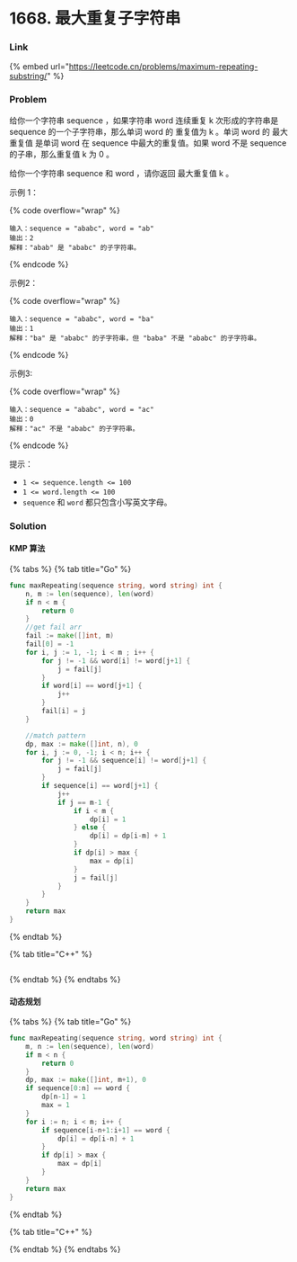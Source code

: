 # 1668. 最大重复子字符串

### Link

{% embed url="https://leetcode.cn/problems/maximum-repeating-substring/" %}

### Problem

给你一个字符串 sequence ，如果字符串 word 连续重复 k 次形成的字符串是 sequence 的一个子字符串，那么单词 word 的 重复值为 k 。单词 word 的 最大重复值 是单词 word 在 sequence 中最大的重复值。如果 word 不是 sequence 的子串，那么重复值 k 为 0 。

给你一个字符串 sequence 和 word ，请你返回 最大重复值 k 。

示例 1：

{% code overflow="wrap" %}
```
输入：sequence = "ababc", word = "ab"
输出：2
解释："abab" 是 "ababc" 的子字符串。
```
{% endcode %}

示例2：

{% code overflow="wrap" %}
```
输入：sequence = "ababc", word = "ba"
输出：1
解释："ba" 是 "ababc" 的子字符串，但 "baba" 不是 "ababc" 的子字符串。
```
{% endcode %}

示例3:

{% code overflow="wrap" %}
```
输入：sequence = "ababc", word = "ac"
输出：0
解释："ac" 不是 "ababc" 的子字符串。
```
{% endcode %}

提示：

* `1 <= sequence.length <= 100`
* `1 <= word.length <= 100`
* `sequence` 和 `word` 都只包含小写英文字母。

### Solution

#### KMP 算法

{% tabs %}
{% tab title="Go" %}
```go
func maxRepeating(sequence string, word string) int {
    n, m := len(sequence), len(word)
    if n < m {
        return 0
    }
    //get fail arr
    fail := make([]int, m)
    fail[0] = -1
    for i, j := 1, -1; i < m ; i++ {
        for j != -1 && word[i] != word[j+1] {
            j = fail[j]
        }
        if word[i] == word[j+1] {
            j++
        }
        fail[i] = j
    }

    //match pattern
    dp, max := make([]int, n), 0
    for i, j := 0, -1; i < n; i++ {
        for j != -1 && sequence[i] != word[j+1] {
            j = fail[j]
        }
        if sequence[i] == word[j+1] {
            j++
            if j == m-1 {
                if i < m {
                    dp[i] = 1
                } else {
                    dp[i] = dp[i-m] + 1
                }
                if dp[i] > max {
                    max = dp[i]
                }
                j = fail[j]
            }
        }
    }
    return max
}
```
{% endtab %}

{% tab title="C++" %}
<pre class="language-cpp"><code class="lang-cpp"><strong></strong></code></pre>
{% endtab %}
{% endtabs %}

#### 动态规划

{% tabs %}
{% tab title="Go" %}
```go
func maxRepeating(sequence string, word string) int {
    m, n := len(sequence), len(word)
    if m < n {
        return 0
    }
    dp, max := make([]int, m+1), 0
    if sequence[0:n] == word {
        dp[n-1] = 1
        max = 1
    }
    for i := n; i < m; i++ {
        if sequence[i-n+1:i+1] == word {
            dp[i] = dp[i-n] + 1
        }
        if dp[i] > max {
            max = dp[i]
        }
    }
    return max
}
```
{% endtab %}

{% tab title="C++" %}

{% endtab %}
{% endtabs %}
